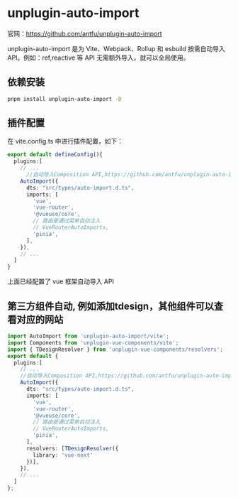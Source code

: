 # unplugin-auto-import

官网：<https://github.com/antfu/unplugin-auto-import>

unplugin-auto-import 是为 Vite、Webpack、Rollup 和 esbuild 按需自动导入 API。例如：ref,reactive 等 API 无需额外导入，就可以全局使用。

## 依赖安装

```sh
pnpm install unplugin-auto-import -D
```

## 插件配置

在 vite.config.ts 中进行插件配置，如下：

```ts
export default defineConfig(){
  plugins:[
    // ...
      //自动导入Composition API,https://github.com/antfu/unplugin-auto-import
    AutoImport({
      dts: "src/types/auto-import.d.ts",
      imports: [
        'vue',
        'vue-router',
        '@vueuse/core',
        // 路由是通过菜单自动注入
        // VueRouterAutoImports,
        'pinia',
      ],
    }),
    // ...
  ]
}
```

上面已经配置了 vue 框架自动导入 API

## 第三方组件自动, 例如添加tdesign，其他组件可以查看对应的网站

```ts
import AutoImport from 'unplugin-auto-import/vite';
import Components from 'unplugin-vue-components/vite';
import { TDesignResolver } from 'unplugin-vue-components/resolvers';
export default {
  plugins:[
    // ...
    //自动导入Composition API,https://github.com/antfu/unplugin-auto-import
    AutoImport({
      dts: "src/types/auto-import.d.ts",
      imports: [
        'vue',
        'vue-router',
        '@vueuse/core',
        // 路由是通过菜单自动注入
        // VueRouterAutoImports,
        'pinia',
      ],
      resolvers: [TDesignResolver({
        library: 'vue-next'
      })],
    }),
    // ...
  ]
};
```
